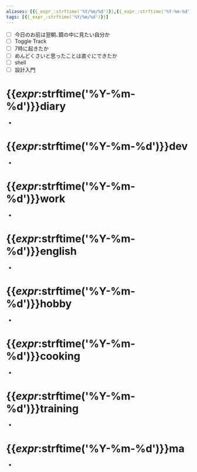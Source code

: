 ```yaml
---
aliases: [{{_expr_:strftime('%Y/%m/%d')}},{{_expr_:strftime('%Y-%m-%d')}} ,{{_expr_:strftime('%Y%m%d')}}]
tags: [{{_expr_:strftime('%Y/%m/%d')}}]
---
```

* [ ] 今日のお前は翌朝､鏡の中に見たい自分か
* [ ] Toggle Track
* [ ] 7時に起きたか
* [ ] めんどくさいと思ったことは直ぐにできたか
* [ ] shell
* [ ] 設計入門

# {{_expr_:strftime('%Y-%m-%d')}}diary
* 
# {{_expr_:strftime('%Y-%m-%d')}}dev
* 
# {{_expr_:strftime('%Y-%m-%d')}}work
* 
# {{_expr_:strftime('%Y-%m-%d')}}english
*
# {{_expr_:strftime('%Y-%m-%d')}}hobby
* 
# {{_expr_:strftime('%Y-%m-%d')}}cooking
* 
# {{_expr_:strftime('%Y-%m-%d')}}training
* 
# {{_expr_:strftime('%Y-%m-%d')}}ma
*
